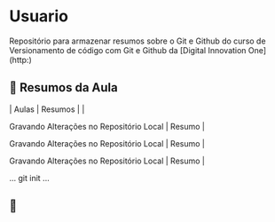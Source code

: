 # Usuario
Repositório para armazenar resumos sobre o Git e Github do curso de Versionamento de código com Git e Github da [Digital Innovation One] (http:)
## 🧿 Resumos da Aula
|              Aulas                     | Resumos |
| 

Gravando Alterações no Repositório Local | Resumo |

Gravando Alterações no Repositório Local | Resumo |

Gravando Alterações no Repositório Local | Resumo |

...
git init
...
## 👀

